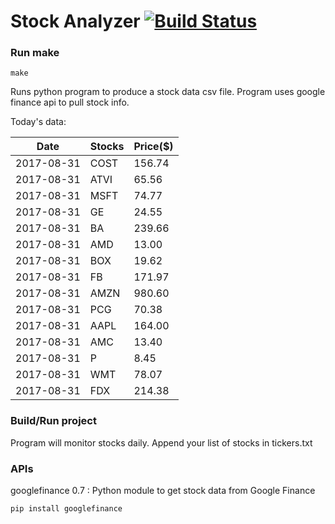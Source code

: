 # Stock Analyzer [![Build Status](https://travis-ci.org/ogoyal/StockAnalyzer.svg?branch=master)](https://travis-ci.org/ogoyal/StockAnalyzer)

### Run make
```
make
```

Runs python program to produce a stock data csv file. Program uses google finance api to pull stock info.

Today's data:

| Date| Stocks| Price($) | 
| --- | --- | ---  | 
| 2017-08-31| COST| 156.74 | 
| 2017-08-31| ATVI| 65.56 | 
| 2017-08-31| MSFT| 74.77 | 
| 2017-08-31| GE| 24.55 | 
| 2017-08-31| BA| 239.66 | 
| 2017-08-31| AMD| 13.00 | 
| 2017-08-31| BOX| 19.62 | 
| 2017-08-31| FB| 171.97 | 
| 2017-08-31| AMZN| 980.60 | 
| 2017-08-31| PCG| 70.38 | 
| 2017-08-31| AAPL| 164.00 | 
| 2017-08-31| AMC| 13.40 | 
| 2017-08-31| P| 8.45 | 
| 2017-08-31| WMT| 78.07 | 
| 2017-08-31| FDX| 214.38 | 

### Build/Run project

Program will monitor stocks daily. Append your list of stocks in tickers.txt

### APIs
googlefinance 0.7 : Python module to get stock data from Google Finance

```
pip install googlefinance
```


